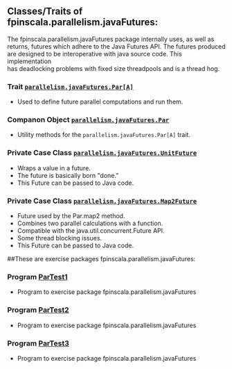 ## Classes/Traits of fpinscala.parallelism.javaFutures:

The fpinscala.parallelism.javaFutures package internally uses, as well as<br>
returns, futures which adhere to the Java Futures API.  The futures produced<br>
are designed to be interoperative with java source code.  This implementation<br>
has deadlocking problems with fixed size threadpools and is a thread hog.

### Trait [`parallelism.javaFutures.Par[A]`](https://github.com/grscheller/scheller-linux-archive/blob/master/fpinscala/src/main/scala/fpinscala/parallelism/ParallelismJavaFutures.scala#L29-L108)
* Used to define future parallel computations and run them.

### Companon Object [`parallelism.javaFutures.Par`](https://github.com/grscheller/scheller-linux-archive/blob/master/fpinscala/src/main/scala/fpinscala/parallelism/ParallelismJavaFutures.scala#L110-L217)
* Utility methods for the `parallelism.javaFutures.Par[A]` trait.

### Private Case Class [`parallelism.javaFutures.UnitFuture`](https://github.com/grscheller/scheller-linux-archive/blob/master/fpinscala/src/main/scala/fpinscala/parallelism/ParallelismJavaFutures.scala#L219-L231)
* Wraps a value in a future.
* The future is basically born "done."
* This Future can be passed to Java code.

### Private Case Class [`parallelism.javaFutures.Map2Future`](https://github.com/grscheller/scheller-linux-archive/blob/master/fpinscala/src/main/scala/fpinscala/parallelism/ParallelismJavaFutures.scala#L233-L394)
* Future used by the Par.map2 method.
* Combines two parallel calculations with a function.
* Compatible with the java.util.concurrent.Future API.
* Some thread blocking issues.
* This Future can be passed to Java code.

##These are exercise packages fpinscala.parallelism.javaFutures:

### Program [ParTest1](exerciseCode/ParTest1.scala)
* Program to exercise package fpinscala.parallelism.javaFutures

### Program [ParTest2](exerciseCode/ParTest2.scala)
* Program to exercise package fpinscala.parallelism.javaFutures

### Program [ParTest3](exerciseCode/ParTest3.scala)
* Program to exercise package fpinscala.parallelism.javaFutures
